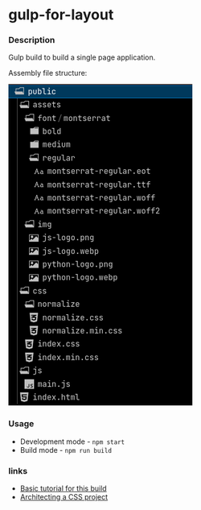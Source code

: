 # gulp-for-layout

### Description
  Gulp build to build a single page application.
  
  Assembly file structure:
  
  ![assembly file structure](./src/assets/img/assembly-file-structure.png)

### Usage
  - Development mode - `npm start`
  - Build mode - `npm run build`

### links
  - [Basic tutorial for this build](https://www.youtube.com/watch?v=qSZvGlIKGPg&list=PL0xWjA6ceuAx_LTUOJ20WUBwK_UUUwics&index=21&t=1428s)
  - [Architecting a CSS project](https://sass-guidelin.es/#architecture)